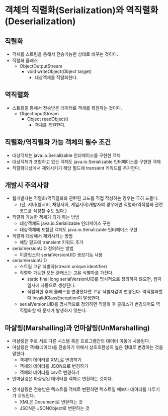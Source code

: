 # 객체의 직렬화(Serialization)와 역직렬화(Deserialization)

## 직렬화
- 객체를 스트림을 통해서 전송가능한 상태로 바꾸는 것이다.
- 직렬화 클래스
  + ObjectOutputStream
    * void writeObject(Object target)
      - 대상객체를 직렬화한다.
      
## 역직렬화
- 스트림을 통해서 전송받은 데이터로 객체를 복원하는 것이다.
  + ObjectInputStream
    * Object readObject()
      - 객체를 복원한다.

## 직렬화/역직렬화 가능 객체의 필수 조건
- 대상객체는 java.io.Serializable 인터페이스를 구현한 객체 
- 대상객체가 포함하고 있는 객체도 java.io.Serializable 인터페이스를 구현한 객체 
- 직렬화대상에서 제외시키기 해당 필드에 transient 키워드를 추가한다.		

## 개발시 주의사항
- 웹개발자는 직렬화/역직렬화화 관련된 코드를 직접 작성하는 경우는 극히 드물다.
  + (단, 서버(웹서버, 채팅서버, 게임서버)개발자의 경우에만 직렬화/역직렬화 관련 코드를 작성할 수도 있다.)
- 직렬화 가능한 객체가 되게 하는 방법
  + 대상객체도 java.io.Serializable 인터페이스 구현
  + 대상객체에 포함된 객체도 java.io.Serializable 인터페이스 구현
- 직렬화 대상에서 제외시키는 방법 
  + 해당 필드에 transient 키워드 추가
- serialVersionUID 정의하는 방법
  + 이클립스의 serialVersionUID 생성기능 사용
- serialVersionUID 
  + 스트림 고유 식별자(stream unique identifier)
  + 직렬화 가능한 모든 클래스는 고유 식별자를 가진다.
    * static final long serialVersionUID를 명시적으로 정의하지 않으면, 컴파일시에 자동으로 생성된다.
    * 직렬화한 후에 클래스를 변경했다면 고유 식별자값이 변경된다. 역직렬화할 때 InvalidClassException이 발생한다.
  + serialVersionUID를 명시적으로 정의하면 직렬화 후 클래스가 변경되어도 역직렬화할 때 문제가 발생하지 않는다.

## 마샬링(Marshalling)과 언마샬링(UnMarshalling)
- 마샬링은 주로 서로 다른 시스템 혹은 프로그램간의 데이터 이동에 사용된다.
- 마샬링은 객체(데이터)를 전송하기 위해서 상호호환성이 높은 형태로 변경하는 것을 말한다.
  + 객체의 데이터를 XML로 변경하기
  + 객체의 데이터를 JSON으로 변경하기
  + 객체의 데이터를 csv로 변경하기
- 언마샬링은 마샬링된 데이터를 객체로 변환하는 것이다.
+ 언마샬링은 전송받은 텍스트를 객체로 변환하면 텍스트일 때보다 데이터를 다루기가 쉬워진다.
  + XML은 Document로 변환하는 것
  + JSON은 JSONObject로 변환하는 것

